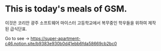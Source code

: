 # This is today's meals of GSM.

이것은 코리안 광주 소프트웨어 마이스터 고등학교에서 복무중인 학우들을 위하여 제작된 급식단표.

Go to see -> https://super-apartment-c46.notion.site/b9383e930b0d41ebb6fda58669cb2bc0
